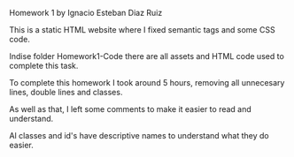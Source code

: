 Homework 1 by Ignacio Esteban Diaz Ruiz

This is a static HTML website where I fixed semantic tags and some CSS code.

Indise folder Homework1-Code there are all assets and HTML code used to complete this task.

To complete this homework I took around 5 hours, removing all unnecesary lines, double lines and classes.

As well as that, I left some comments to make it easier to read and understand.

Al classes and id's have descriptive names to understand what they do easier.

